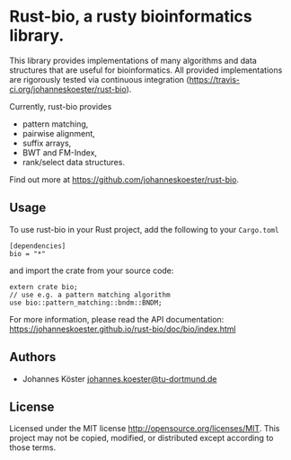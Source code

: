 # Rust-bio, a rusty bioinformatics library.

This library provides implementations of many algorithms and data structures
that are useful for bioinformatics.
All provided implementations are rigorously tested via continuous
integration (https://travis-ci.org/johanneskoester/rust-bio).

Currently, rust-bio provides

* pattern matching,
* pairwise alignment,
* suffix arrays,
* BWT and FM-Index,
* rank/select data structures.

Find out more at https://github.com/johanneskoester/rust-bio.

## Usage

To use rust-bio in your Rust project, add the following to your `Cargo.toml`

```
[dependencies]
bio = "*"
```

and import the crate from your source code:

```
extern crate bio;
// use e.g. a pattern matching algorithm
use bio::pattern_matching::bndm::BNDM;
```

For more information, please read the API documentation: https://johanneskoester.github.io/rust-bio/doc/bio/index.html

## Authors 

* Johannes Köster <johannes.koester@tu-dortmund.de>

## License

Licensed under the MIT license http://opensource.org/licenses/MIT. This project may not be copied, modified, or distributed except according to those terms.
